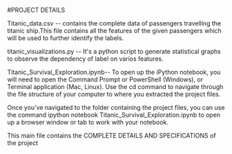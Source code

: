 #PROJECT DETAILS

Titanic_data.csv --
contains the complete data of passengers travelling the titanic ship.This file contains all the features of the given passengers which will be used to further identify the labels.

titanic_visualizations.py --
It's a python script to generate statistical graphs to observe the dependency of label on varios features.

Titanic_Survival_Exploration.ipynb--
To open up the iPython notebook, you will need to open the Command Prompt or PowerShell (Windows), or Terminal application (Mac, Linux). Use the cd command to navigate through the file structure of your computer to where you extracted the project files.

Once you’ve navigated to the folder containing the project files, you can use the command ipython notebook Titanic_Survival_Exploration.ipynb to open up a browser window or tab to work with your notebook.

This main file contains the COMPLETE DETAILS AND SPECIFICATIONS of the project
